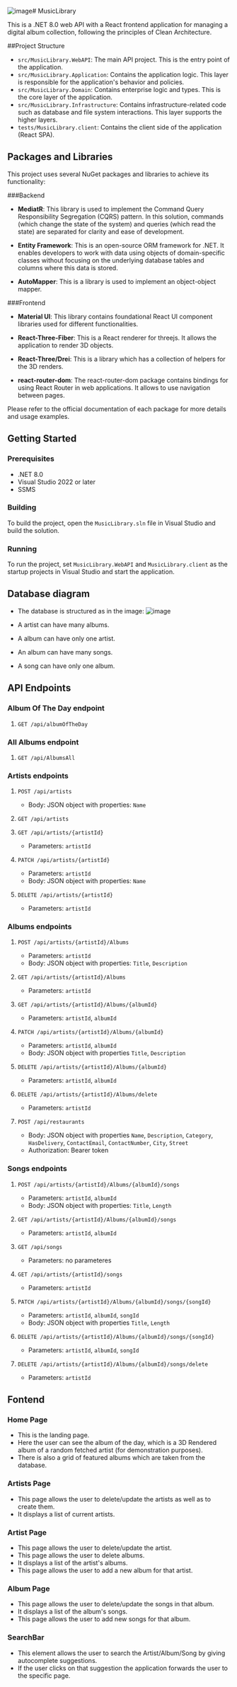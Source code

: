 ![image](https://github.com/user-attachments/assets/268fbe8c-5a29-48f0-aa2a-f7743f6b25b9)# MusicLibrary

This is a .NET 8.0 web API with a React frontend application for managing a digital album collection, following the principles of Clean Architecture.

##Project Structure

- `src/MusicLibrary.WebAPI`: The main API project. This is the entry point of the application.
- `src/MusicLibrary.Application`: Contains the application logic. This layer is responsible for the application's behavior and policies.
- `src/MusicLibrary.Domain`: Contains enterprise logic and types. This is the core layer of the application.
- `src/MusicLibrary.Infrastructure`: Contains infrastructure-related code such as database and file system interactions. This layer supports the higher layers.
- `tests/MusicLibrary.client`: Contains the client side of the application (React SPA).

## Packages and Libraries

This project uses several NuGet packages and libraries to achieve its functionality:

###Backend

- **MediatR**: This library is used to implement the Command Query Responsibility Segregation (CQRS) pattern. In this solution, commands (which change the state of the system) and queries (which read the state) are separated for clarity and ease of development.

- **Entity Framework**: This is an open-source ORM framework for .NET. It enables developers to work with data using objects of domain-specific classes without focusing on the underlying database tables and columns where this data is stored.

- **AutoMapper**: This is a library is used to implement an object-object mapper.

###Frontend

- **Material UI**: This library contains foundational React UI component libraries used for different functionalities.

- **React-Three-Fiber**: This is a React renderer for threejs. It allows the application to render 3D objects.

- **React-Three/Drei**: This is a library which has a collection of helpers for the 3D renders.
  
- **react-router-dom**: The react-router-dom package contains bindings for using React Router in web applications. It allows to use navigation between pages. 

Please refer to the official documentation of each package for more details and usage examples.

## Getting Started

### Prerequisites

- .NET 8.0
- Visual Studio 2022 or later
- SSMS

### Building

To build the project, open the `MusicLibrary.sln` file in Visual Studio and build the solution.

### Running

To run the project, set `MusicLibrary.WebAPI` and `MusicLibrary.client` as the startup projects in Visual Studio and start the application.
## Database diagram
   - The database is structured as in the image:
![image](https://github.com/user-attachments/assets/dd1880a7-6ceb-4c2f-b94e-b7e622e0de3c)

   - A artist can have many albums.
   - A album can have only one artist.
   - An album can have many songs.
   - A song can have only one album.
     
## API Endpoints

### Album Of The Day endpoint

1. `GET /api/albumOfTheDay`

### All Albums endpoint

1. `GET /api/AlbumsAll`
 
### Artists endpoints

1. `POST /api/artists`
   - Body: JSON object with properties: `Name`

2. `GET /api/artists`

3. `GET /api/artists/{artistId}`
   - Parameters: `artistId`

4. `PATCH /api/artists/{artistId}`
   - Parameters: `artistId`
   - Body: JSON object with properties: `Name`
     
5. `DELETE /api/artists/{artistId}`
   - Parameters: `artistId`
 
   
### Albums endpoints

1. `POST /api/artists/{artistId}/Albums`
   - Parameters: `artistId`
   - Body: JSON object with properties: `Title`, `Description`
     
2. `GET /api/artists/{artistId}/Albums`
   - Parameters: `artistId`

3. `GET /api/artists/{artistId}/Albums/{albumId}`
   - Parameters: `artistId`, `albumId`

4. `PATCH /api/artists/{artistId}/Albums/{albumId}`
   - Parameters: `artistId`, `albumId`
   - Body: JSON object with properties `Title`, `Description`

5. `DELETE /api/artists/{artistId}/Albums/{albumId}`
   - Parameters: `artistId`, `albumId`
     
6. `DELETE /api/artists/{artistId}/Albums/delete`
   - Parameters: `artistId`

7. `POST /api/restaurants`
   - Body: JSON object with properties `Name`, `Description`, `Category`, `HasDelivery`, `ContactEmail`, `ContactNumber`, `City`, `Street`
   - Authorization: Bearer token

### Songs endpoints

1. `POST /api/artists/{artistId}/Albums/{albumId}/songs`
   - Parameters: `artistId`, `albumId`
   - Body: JSON object with properties: `Title`, `Length`
     
2. `GET /api/artists/{artistId}/Albums/{albumId}/songs`
   - Parameters: `artistId`, `albumId`

3. `GET /api/songs`
   - Parameters: no parameteres

4. `GET /api/artists/{artistId}/songs`
   - Parameters: `artistId`

4. `PATCH /api/artists/{artistId}/Albums/{albumId}/songs/{songId}`
   - Parameters: `artistId`, `albumId`, `songId`
   - Body: JSON object with properties `Title`, `Length`

5. `DELETE /api/artists/{artistId}/Albums/{albumId}/songs/{songId}`
   - Parameters: `artistId`, `albumId`, `songId`
     
6. `DELETE /api/artists/{artistId}/Albums/{albumId}/songs/delete`
   - Parameters: `artistId`


## Fontend

### Home Page

  - This is the landing page.
  - Here the user can see the album of the day, which is a 3D Rendered album of a random fetched artist (for demonstration purposes).
  - There is also a grid of featured albums which are taken from the database.

### Artists Page

  - This page allows the user to delete/update the artists as well as to create them.
  - It displays a list of current artists.

### Artist Page

  - This page allows the user to delete/update the artist.
  - This page allows the user to delete albums.
  - It displays a list of the artist's albums.
  - This page allows the user to add a new album for that artist.

### Album Page

  - This page allows the user to delete/update the songs in that album.
  - It displays a list of the album's songs.
  - This page allows the user to add new songs for that album.

### SearchBar

  - This element allows the user to search the Artist/Album/Song by giving autocomplete suggestions.
  - If the user clicks on that suggestion the application forwards the user to the specific page.
